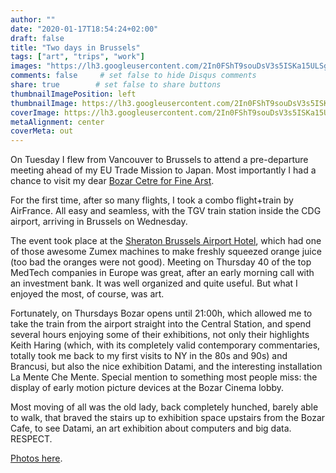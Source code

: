 ```yaml
---
author: ""
date: "2020-01-17T18:54:24+02:00"
draft: false
title: "Two days in Brussels"
tags: ["art", "trips", "work"]
images: "https://lh3.googleusercontent.com/2In0FShT9souDsV3s5ISKa15ULSgpOWhY1XhL2SQS4LS2DwnwIM8l7RyJfza4JLYvHgggjNH-oVF3MZOel4rbNh44HrhwjziaCfVFZ_312yCFmr7LxJxZbhCrGNPr6KR3F3LGme3SBo=w1920-h1080"
comments: false     # set false to hide Disqus comments
share: true        # set false to share buttons
thumbnailImagePosition: left
thumbnailImage: https://lh3.googleusercontent.com/2In0FShT9souDsV3s5ISKa15ULSgpOWhY1XhL2SQS4LS2DwnwIM8l7RyJfza4JLYvHgggjNH-oVF3MZOel4rbNh44HrhwjziaCfVFZ_312yCFmr7LxJxZbhCrGNPr6KR3F3LGme3SBo=w1920-h1080
coverImage: https://lh3.googleusercontent.com/2In0FShT9souDsV3s5ISKa15ULSgpOWhY1XhL2SQS4LS2DwnwIM8l7RyJfza4JLYvHgggjNH-oVF3MZOel4rbNh44HrhwjziaCfVFZ_312yCFmr7LxJxZbhCrGNPr6KR3F3LGme3SBo=w1920-h1080
metaAlignment: center
coverMeta: out
---
```


On Tuesday I flew from Vancouver to Brussels to attend a pre-departure meeting ahead of my EU Trade Mission to Japan. Most importantly I had a chance to visit my dear [Bozar Cetre for Fine Arst](https://www.bozar.be/en).

<!--more-->

For the first time, after so many flights, I took a combo flight+train by AirFrance. All easy and seamless, with the TGV train station inside the CDG airport, arriving in Brussels on Wednesday.

The event took place at the [Sheraton Brussels Airport Hotel](https://www.marriott.com/hotels/travel/brusi-sheraton-brussels-airport-hotel/), which had one of those awesome Zumex machines to make freshly squeezed orange juice (too bad the oranges were not good). Meeting on Thursday 40 of the top MedTech companies in Europe was great, after an early morning call with an investment bank. It was well organized and quite useful. But what I enjoyed the most, of course, was art.

Fortunately, on Thursdays Bozar opens until 21:00h, which allowed me to take the train from the airport straight into the Central Station, and spend several hours enjoying some of their exhibitions, not only their highlights Keith Haring (which, with its completely valid contemporary commentaries, totally took me back to my first visits to NY in the 80s and 90s) and Brancusi, but also the nice exhibition Datami, and the interesting installation La Mente Che Mente. Special mention to something most people miss: the display of early motion picture devices at the Bozar Cinema lobby.

Most moving of all was the old lady, back completely hunched, barely able to walk, that braved the stairs up to exhibition space upstairs from the Bozar Cafe, to see Datami, an art exhibition about computers and big data. RESPECT.

[Photos here](https://photos.app.goo.gl/9rswMAcwE6K7yizq9).

<script src="https://cdn.jsdelivr.net/npm/publicalbum@latest/embed-ui.min.js" async></script>
<div class="pa-gallery-player-widget" style="width:100%; height:480px; display:none;"
  data-link="https://photos.app.goo.gl/9rswMAcwE6K7yizq9"
  data-title="66 new photos by Jorge Cortell">
  <object data="https://lh3.googleusercontent.com/M-J7OuPK_deYWj58JPt-uoxO_1wn09fKIfcH8CD8dG4HdCU4YbIvC3zC48fZ74nOC6N2AkpU2oSeKilKw13Rg3f230m7FXrlGmzbtCzQfvZQv-UW2KKSRGH9Bxo_YdL5u3Dr46lnm4A=w1920-h1080"></object>
  <object data="https://lh3.googleusercontent.com/oan7nI_qvBm7FVmk6pPqjbP1nD-gNkKa19bqOZjK9ZDan905NXDS4GS1WfHTtx3AUShVkg96fHXclHaC7sJQThfQqe28hUVJ0iXBwkKcDyoC0dntyqmwrzopZEgiPdYDhDAjX_AfAEw=w1920-h1080"></object>
  <object data="https://lh3.googleusercontent.com/f5sGX6zIWmwhpzCE7dDWFFtyTDKEOCseqTEhccvNZqbVOQICnm4C0Y1OaJK2_bS3li3K3u1cL5Xd16xWkJYR14KydRymXWNcfWQMofIh9K2QnswjApZmVerORt_M8ZHA3Y-XyuvhKzE=w1920-h1080"></object>
  <object data="https://lh3.googleusercontent.com/o_LSklLKDS5Bedm0LMLhdTx4pVG9mbpOWu55JFY11X6HLxpCr7Gt0odEqmHGttbf22JdEYxetcr0JZ26Kqyp-P4VIT1hoC2W8oD1Mvy7b7CdpFbjr36v_lzTeye5jdiw-DnBQ59irzE=w1920-h1080"></object>
  <object data="https://lh3.googleusercontent.com/gWecZm_z4uFOZHg9u0Bs3CKSm9as1kZDzV6ZY9Lj0FKknPhsMHm6mZQG12TTD9OIAvDGF9XxnrML2I93TH02Xyzo_LH2YCdDjqmvJhP8BODarjkB5qhUzk78Ftew9NFuetCLXhDjQfw=w1920-h1080"></object>
  <object data="https://lh3.googleusercontent.com/DhADzSlyGJGXFKP3JBYVkqqVYy1mLSht7RR2sQxx4EAEFnVwxDk4WxzghqM1-TaWqzcxrONZpJgqFoZl5boxUCKTe7t6XjTN_2WPnZBfAVN8055eyoXTkr-_bU2lpAEUVD9DoMN3pbM=w1920-h1080"></object>
  <object data="https://lh3.googleusercontent.com/NQtsRpi8tNmfUwzyZ7PpIe8LVMaqEQy-_DetIdZ3pGzsBvxwgz0o3y6w95SRowaFFJzHq46AYPIrrpQYhjDU94ehTO5W7vOu6oX_vGQNMDo6UHQHJyTfFEYfC4rhBmr3-fZCt309x8Y=w1920-h1080"></object>
  <object data="https://lh3.googleusercontent.com/Z2CJHuv4P2-57UXMBdR4pmqRyqyEEiUJgA07XmaXMuGGA-UbTUWkbuCrL0tXqbH_2CD1n9yQYe4wJVrXoMerMo-epCPzAgGcrkOT02AKYFWtP2pYjHBz-Zn_P7zPAn5r74e6MgX034U=w1920-h1080"></object>
  <object data="https://lh3.googleusercontent.com/Frv_5K1fcYZ-yjSK1gyqafWxQRE8u2vtpJ-KjnLEi9Dz_169jiU2fKJjzW-cKbAZp1o3s38L3Ent4NMfm3mCCDiT0o02V21EPIgCdk1qxd37ULNo3UW7P0puoJPaxruDdHdn6FNWO_A=w1920-h1080"></object>
  <object data="https://lh3.googleusercontent.com/lCWfytKzfYgCDR7-M_8nyYxNztl681VYIKHcCiyUwZAYgoNo8iQi6YmWwu0FfsNpHRpmkkum_yEUrLNEZ60OvYquXyctQTxOJtoUH-8dWu7JPkxUOLOjAFwBdUaBp8lN0D_e1EYqdAA=w1920-h1080"></object>
  <object data="https://lh3.googleusercontent.com/MYwfRV5SsJoEuqDHEmDYnh1JES3LbHhE0jJa_w9ydNViGQKJ8c4Wy4CYzdu1dDCJEttuoTyYWj7hrMjgLnRVBO3KO4iyUiB2r20ZBUCxdrgvnk6RNrFK1f7oDuDQXH0J25rQYhRPbS8=w1920-h1080"></object>
  <object data="https://lh3.googleusercontent.com/Dq08DUWkLD0HfpruWI8uInPRSIvP_5w1rg2q0TT_3rloXo4qeAMO3uB2p-yz7KI0FcJn7B803OXcfq4l4QBMJh2RpWQOHH-FRbgdX3Mo_L3wvpons8PqVoqZaxaBcrbbOCcUez4_Iys=w1920-h1080"></object>
  <object data="https://lh3.googleusercontent.com/vQ667_BbutO0P4RN0LUAJHIwle6eY6FYfLR31AnfLUe4_GsHaiRIO-1nLPULkPd7PSKLaKn_X_kpwxljXlySaNVpVt5u4kkWw-t7T1RXSyy3hcKpnL7FogwkslXaPD8wX3R2xS3pWyE=w1920-h1080"></object>
  <object data="https://lh3.googleusercontent.com/N7y2fSIwZ4bd0lKYRJWA5MdzB_XP8JAn9bdYf5DCTTk5EhY50Y2RjgvD44ZXDn_SrWJ5JHL6treW1Wj9FZcqYnWG-rDVgwPlW39v3JDXm_xvPJ1Z8NoxYFA6_AjGJ_xdlmDsf5FKQHA=w1920-h1080"></object>
  <object data="https://lh3.googleusercontent.com/cQqQBiahJv5l6kUaEZuQLoULzL1HMSysezIG2JxW6JlTo1h8766DqmQpwh9RAksTMmStA8RW1gpiPrcj-QUIx2HZDulV0N12gKamyqR2zwJYUzeou3LmnOP9DzFRMaN1rKBEl6_ctI8=w1920-h1080"></object>
  <object data="https://lh3.googleusercontent.com/KmVNUyMZhfcjxK0B-qO9Ef6BdyvrInyrpNcCy5_1QKy4CHPLsvjOm8774o2dpoLQOGC7Ckvu7XE6nK2m-DtkKcnToa1dJ2-o93r2gfyg4OhTVOiShAnIsdRTMIw1qGBjeZeQzNcV9xo=w1920-h1080"></object>
  <object data="https://lh3.googleusercontent.com/LWiMebRnMN2ng-lThSVhj2kn4RenaaXZ1pLyYmrKJ6bJ1F1T8ZAXvI_9xWXgLbIEiiFOISRt7Skr4yKjI6tjsO01pUaDB7R8KYSqdGRMPlZaGKWTjkfm6qSL0LnpUYGi5qwWLQTaESw=w1920-h1080"></object>
  <object data="https://lh3.googleusercontent.com/5pKWz7j9iTAPKZgrAVtUuP913cAcDRxiiHYbAMAe0HBXYcCrd1IC-k8_UcEKAz4nN9hb8EgcIgj5AfNqmwqXS155tEoJUTGJfg6RUs4HP1fyWxvnz1A633xriYcHfFCmVeUAA-4vfw4=w1920-h1080"></object>
  <object data="https://lh3.googleusercontent.com/ySw1KFDmMHbydNZgdAFQfs1pJukAZUcBA7BZAyDpNsKCwkxxh7MrHr11VGAxZM5OL3ajK0OA5JQml9moPQ2bVcNSQVPPP8JgwJH7buqJUeeFiL2y467giB_fQz113ezBPFupuQBLOlM=w1920-h1080"></object>
  <object data="https://lh3.googleusercontent.com/w3InZ3SueYHD1BA-CYl1gZ6K6VZ5K1bO7Wv056Cim8nhlJISnXmeggYPiCTXnZ-j0J5PgNk3wGZHguD5Q_NPZxR7n64uagAZi5nIk63wgcSTOcuKgUT4oSQv72jQB-FAZIjHD3Ks8hA=w1920-h1080"></object>
  <object data="https://lh3.googleusercontent.com/SaiYBK8hNJk-bBASW2y7zWbfwMsC6pVjwxlvKkh7WULxTzcjrhYLZUUsIxg8MY47F2hnJKe0dNMbcWcydWf4r5zR5yKjxxvw5Ww3WbaOAR9OZPlI_DAJ9sWyoGsjbSls8AP_vLQDSQE=w1920-h1080"></object>
  <object data="https://lh3.googleusercontent.com/vVppd8a3103GZgPiaiI8sVGNWvMucV07TJQp7DYu7cKvbp959xz3JATR-etHOxXKVGSBbnYEEvZmHnP420VAPmeB_Gjh622PTjnrQzjsSi54oCDn-AfR-dlHSj5Ic4FmIsZyt5uNGl4=w1920-h1080"></object>
  <object data="https://lh3.googleusercontent.com/OtaklPRUP3o2g_hdEdcvifF4yaNs_25JmzX4zd2xgKX9E8fSPEwHyYH6J9_WK8DL6TuoQwIiEpOVrD2ttpSs7ndxK9WDIIiPsOn-PAvVuarztpfBXZxqOCPGGCLv7RDGndp75dR7gAk=w1920-h1080"></object>
  <object data="https://lh3.googleusercontent.com/YDlYd5nu08hqsiiyNqmZJGheiPIP4FE3eQ1gk1iIigtKv3zID2tlEBtXBOoJMb8EPA2IRPAwi9aUwR5OvN7UD58uCpi8FnNEHuqBYABzZWFDPPIDSyc-uAamdMGwjPXc9BxtyaM6jqQ=w1920-h1080"></object>
  <object data="https://lh3.googleusercontent.com/5Q3cSD2Lpzk5aJGMKDkt1R5ahNW3rvWJpVh5J-pS0BWuvzX31hC3RH8e64val_TD1krNHVB-umNGkOaTCY5Oh0eC9GDHGRhLlDCdD7s37GO4QGRsd2P3sZ3Exc4AbkFtD0tMmf9etBc=w1920-h1080"></object>
  <object data="https://lh3.googleusercontent.com/BY5IBPm_uo4x_lp1_yiWcleS5QPYf0QsVYSqcKgBE2foQRDjhkkq62cqAvBBFnB6yUJIG3J9DIkc7J0pU1Pv6W-AL5Dee7tcmYygbuXlMji_ITaSF6bAAI-0a1Fcxkl5JIzSNzQ3bKc=w1920-h1080"></object>
  <object data="https://lh3.googleusercontent.com/z81ijhOyiLa7OkYbFhzSI7DWPUZbKdjdD1gvr9jzswkwwOckUr42rc7sKu5udd9jtNZgv6NuG0SAuXd9e7aeNz47nwkbN4QyR5KY1I2_eS1amlQvhjpyCRJrw9qqQDI7tazpjE-FxP0=w1920-h1080"></object>
  <object data="https://lh3.googleusercontent.com/HV-0rFI-nC0qyYFUnH5JTTiorALk9gGoQzm-0Z1GY_bJ5ONDtKVI4VQp4xE2-9P3TZ0wKDDWXQkvMgoEGq4r1J1yw8tA2vtn02ob6nmIu_nZ9Zc7XE0F0XOd3duAYXMzi31qKfbcBqw=w1920-h1080"></object>
  <object data="https://lh3.googleusercontent.com/EAQ3GUaBIxpZfUYSBuJBIOy4JixQzB-wSvVOd93OGm_gC2ydsUCI7xidv8lXrTz02vQc7JFARbwWaiSyr-343QQ4N6LVspWCws20ZImw_oOMzW7GV7Gmu8HyzTMJWDUsG9pFwRKfkS0=w1920-h1080"></object>
  <object data="https://lh3.googleusercontent.com/wDPju4ZMEalp8CJ_iiH3iHwMdLqckvuRqS1Et1K1XztQVG7GhhmyU8bMPLCV2711YcOrB0UX8cKqB_hMuDouGtcfm9K2CEBx9OxLgaOZLdKr7nNd9_vUIsT76662spC6xrBk3PObUJw=w1920-h1080"></object>
  <object data="https://lh3.googleusercontent.com/FRaItDkhxEUBVwKicVA2UQGvUKo2ylEqF5mnjjhlGPFLCpJXJc58vV_fa4kKkZmSC9MQdF0zQYwH9vASt5exjkbsK9QHSbqmTc18NwvufjaM4xTFmmW4MuBaVofFjES51lGOiCeRZvU=w1920-h1080"></object>
  <object data="https://lh3.googleusercontent.com/YlYMGUm70erNdkYeAa1iQE2ergU5WwVhyPSTIkHRT5yoqIH50rtVOj1OHDfN05kVBmYHRxfYZTH9Ph5IGV25a3tD1xnL9yHUrz3oldIWkFTC-hjvc9ZwnY2vvilY7Q4vk77jPE_gk0A=w1920-h1080"></object>
  <object data="https://lh3.googleusercontent.com/jdJQ6YW2eyPDtZVm1P7TVAsjXXImSQHQhYQvD0rUMSmUqZbZqg8USBYkRBax2bzveqsR5ZRQ9ukHtgGr2o4ShJjtPJo83z4RUHFnX3eumhpUWI-s9OfoyC2ZsOvavNVSJ7zZcid3rZU=w1920-h1080"></object>
  <object data="https://lh3.googleusercontent.com/QxLkgWUwtKNwQiOm3wIFSJnnRrwPZHP0cGV-eHvX24ju475yhV46NzYheb5btkQDcCStGX1mNG2q19r9Q_PaugysJMdvfix71ARc78LdW0_gUCU89QRKaYaKbR5yFMJgarKuEpQeR7Q=w1920-h1080"></object>
  <object data="https://lh3.googleusercontent.com/--Tok8NKSEdkWPJDMR7QBeaHavSPq2JYMDbIYwsFzQqgQijM9KZVpvXN3Yqyxd1yTmxfo8ks30C5RrTugtYSHbwjTHE4B6uKVTjo0V0sb7v6SrsqFdqqS0j_aQhOIuAHFdZLkEjlVnk=w1920-h1080"></object>
  <object data="https://lh3.googleusercontent.com/Y3FzTy5QtQM7W5hsWdIF1CHgRwFdYHEjA7IpLSpiFAGirYaFgCPIyHf99tFHX3B5i0h6yLneucy-__MRHTS-Ax8x3uwCHGYpjcrVciRRGRaKMJM2hQbhtq-MwIjvq0NTlFpkYQWb-7M=w1920-h1080"></object>
  <object data="https://lh3.googleusercontent.com/ygt9E5KmjUV1KcEkwCgZiMM_qs7C46Bv2yVbRKztdPCau2LzdPmYya__yPWZGsZ25ue5ddLKAVqzT3tXQIaTuk4hWUrDxHwiZvCN7SK5uv-bPxmVaCv2BtEf_7gjun6_CwLprT2Qn5Y=w1920-h1080"></object>
  <object data="https://lh3.googleusercontent.com/vK-A_c9pHfzlel0nL3_fwjh24otNuVkbKwXPUClRtZiOvLknZfBqdGrdDBdaDJZKEbkb0G084AWhZTQQQIGA5qMo9dVBRUaQFEcXAxCA44L_lFZ3f-68H78r5OaeGfkz3QI-xM6Uzq4=w1920-h1080"></object>
  <object data="https://lh3.googleusercontent.com/U7b6O33Aty0A5gi71ZL_SB8mzAuLfl9-tJTLkHYAKMLjVkrpNTTlnkpFFr1H-TeNrjrAvYafLud-qI6TgT7KNRlG2UXBGpxAKYDRhdXHHSeEdD5821Guj8jv1F1SMTO2Zz_JYR_JZAM=w1920-h1080"></object>
  <object data="https://lh3.googleusercontent.com/TIW_Fluu6xD_rHkwPPft2FPTW0_5fX0OJF0JLG7jJ0uGBPXzEo9163FWAmeStZ1AnfMbPYHquhV9mih5M2Wp21Vbi5VgQo7Q3jqMvQj5dkrYOYq6GJ9JRBC6UJB6UZdH1GbE11xEZe8=w1920-h1080"></object>
  <object data="https://lh3.googleusercontent.com/y2Xhh04Ah-ljC59vViuMUUM7O5BptJm23sJJVG6pDwVxWtAKJbexc5FSLwqU1gPsfukHZxypFfCtFd-mqQV6ckEKGAlVyPCTEzTvpK86chjDdQHpiB229dokAkwMFXvD2pzH_CX0gro=w1920-h1080"></object>
  <object data="https://lh3.googleusercontent.com/9DL51VGygHnYRzByhr4dvO6LY3DGTOor-SOCV7c34LpzBfV5SHO8Sxydf5KlFwNqCFmHNDDJ6Wnn9wrVpMlqaxJdVjQEPlDvGxiw5hhTnLTARbC_nEelOQN0QOr-EsA_40gR66jaJLI=w1920-h1080"></object>
  <object data="https://lh3.googleusercontent.com/ZxbyX3jHV9unzOfORm3Y6kcs0jVxJqT4mLPgDYnHgCaYlVxmNsDLooKl2XbeWTSIC8Rf4tPnxW-zArTy3b8sQG4ZO_TqN4C6lt33dO4iHsgyPjgxoeGJm6LVEPvtsGxTzF3rz9wgAdw=w1920-h1080"></object>
  <object data="https://lh3.googleusercontent.com/07Sz9MTsb-asCUEVLtDuWvVJQ6dwaFs4Eczogo9Bae5gqOlHijOpK1xpVa_6x1Nu0f5_33FZ5ISWd_bHiPoJeECpe2ZiaCGht1klpXCVBwK9dQmK7bj_tKef89JgLsx89uOuYkniM2g=w1920-h1080"></object>
  <object data="https://lh3.googleusercontent.com/DFntW56ISlaapQ8A6GoNXTo65XqVNaizresn5ozhlne-6qtm1LJimKOtzfR1MPorHim3hWY7lbPyvW0Ga07xswo7FLn5KqdHkptIQz_gdD0eE7a5Yaan40ZFFQ9N5gOG0dhNOvcbUMs=w1920-h1080"></object>
  <object data="https://lh3.googleusercontent.com/8ilNxifIuHKAkaVBAv3Zq9xY3UZjTkGWqDjnNp5EV2R6LOhl-Rea4vfjR5DX5IreHXhCQYA0LMWqnEmK1mXuJR6jJwN85tatD8zqHN3zwQGWAPtKnizvKdU_qtljE7JFeX5DOcfL7BM=w1920-h1080"></object>
  <object data="https://lh3.googleusercontent.com/hsmeaEY9j7f1KiLJc5UBM6tEPOo5Tgm6oU9Hr2R7u_gDFine0tg4oQrRwgrVXv27zY1Elkyef9B7JUAvx_k64aql7V3VKJhZd-sXRvUl0YO-p9bcJVsWh5czrvCE22EUYanOHf7aglU=w1920-h1080"></object>
  <object data="https://lh3.googleusercontent.com/NyxGk57RpCUiIJNl8Av8DsiINYwjaQV1kCk_ohFb_LJMpZ6OjEuZMYpWMex8MYgT6OWzlxdMMDPfM7Jo37Ga3h8fryg4PZeIR486a7dFv4RRk0wjHouAIsU7luydAQ-mkxtezVRmV7M=w1920-h1080"></object>
  <object data="https://lh3.googleusercontent.com/Ylm-PROwuHu1KD29uGy4RjVTK_qUvkhT9N6g9o4FXZCtBr5wNiL2d4kE5MlpRq9-yuI6arelmjldzz2W81Mw3U8ryiCmJFHP6dp-zL_05MPM70aXSStm86LxET_Y28RIURekD6FTZCM=w1920-h1080"></object>
  <object data="https://lh3.googleusercontent.com/kAic5ZYL01JQbfLWUg8xRKXfn8aogEqlK1ca8AUR2M__5-JaLsXX80la_-vz_h2J-PNMxwyVHJ5NfyZKIWrznJRZru7JqSK685yyuGn6fFcPsrAzbX4qN2ivR-Hzrm4nGlu6S_a_3Hk=w1920-h1080"></object>
  <object data="https://lh3.googleusercontent.com/rvBqCPxuG2e7H8zwC3t1ssexwXU3u2nv3BX4UcRwueVgTTdgOTM0JFKOggDls7pZaZjqMHLxUnpcqM8HJIJS_YRxP6yp-jDngCNtL8mV76dXP74suNOzGtBy9JBlfqtrW-AEJh06rBw=w1920-h1080"></object>
  <object data="https://lh3.googleusercontent.com/sZhnT7ErQI_HInTH934qucpxB3q2Fuoqe7Z4aCQX_4q-j7VQ9WEaTzqklQKunc2i5an2acSgRpYXsB7bXjWLQArOr5H7CVr-DFoZStoNoZC1sYO5n63RIzjpuM4f7lf_jNoXf01gwps=w1920-h1080"></object>
  <object data="https://lh3.googleusercontent.com/52oTooXLSwD8n_Dm2hZG5sOKRjfy24Vu8ssp2GLdBpX3_i3oRNYT-vGm8OlwH7Km8uL5pRzTOlYdeSzRbIUZJSfba26cGnkRB8JnPyJicfhlu0u97XWRFbUFm2-mdvGSSautlR6j46A=w1920-h1080"></object>
  <object data="https://lh3.googleusercontent.com/Kcl1p9sKmDFEv00Em0oxKqAWozF4kj3Uyg6wyQVC_gJQQ2eGJLOkPO8bJbEsbQnYLp3Nq0rRSiwSgVqBefh1XX9NkkJuVANGxgfBILFInss3D1Zi_WxHI8KiasQQZ3rWkSsuKz9Qyis=w1920-h1080"></object>
  <object data="https://lh3.googleusercontent.com/-z-cQonTaCdIAwUamZGgxHZ5Lf5ZJaZDrtunaD8Ofn9qYSKztoB76OnGO2C80LkbqmdKLIxJjP6CtwVuodippgej34lNgEolysEcOVcypk5i1m0OMLnx84ugVXI0kkUwG7GFv5x9_4g=w1920-h1080"></object>
  <object data="https://lh3.googleusercontent.com/nU14Gxi-eJbsJbk9i53DeNY8KK-P37DWEI_juRkzR9Q_X01vF0TwGYPlyejIr2HcsoN3Fg8IWa4o2c3pp4Hm6t6aJptWKNosdvhrmiyekq5PY6ZDOkw4wCwZw6LOBvj83sJBT90If5Y=w1920-h1080"></object>
  <object data="https://lh3.googleusercontent.com/Uk9Zlz2isT1BlGoc2jw5-zmsHPZe_K0mKe4iZkYqfqsS51YHA1eEDdlze2imtleG0CPCsihwn6rkvDf7BcxbEiazBBtF-cm2UGjVIggFxQL4VBOYLlaiJlPJG-JbBKZgnRZ0-ZKbhEs=w1920-h1080"></object>
  <object data="https://lh3.googleusercontent.com/XAQlZ_Eor-pXvaToTIOBD5uS-01a3z-dwFgvJpwSqcPmztGuWfmmOYctDcWzwT6UvT75ZOcvtNOA48zOjhyeQ4MVZuIQJXQy65yhdj0UdojODkFFEp6wvr913HsKHBiqECXBWoYvV_4=w1920-h1080"></object>
  <object data="https://lh3.googleusercontent.com/1_8BgYzPulFm-mZOUyKnM_hdzJETQcyWCKY3dNfLMJuZ9EEPzkwTDv7omB9jDXPpUKXghPv3O5RavqBFddi905RnoRupyeH5vxNDx7MZfmGlQbeHM0UNslM5FOCYccpAwxHTSQ3NS1Y=w1920-h1080"></object>
  <object data="https://lh3.googleusercontent.com/4NwiEpEA0w2JwAWIVY4niCrKunhkanvbvBZre9CZ-8o4UXkTI3_reYI_qDWIUYbpq3DiJCdychE9VVAY8N0oUWqZ33l4z9qLAuiOq8AZlloOCmdmmVS0CULbOq-X3qVQxLcnAZwODfs=w1920-h1080"></object>
  <object data="https://lh3.googleusercontent.com/HW8hGJXAnIXp-nAQOyBZ7_VArWZBogG0ieaHXOCdhr_5dMxv_E8VXlUI4se242GAlKd-DBFMlFDQZofNcDll9WDTI4o3dM9yy9CY7K7Zpd2tC6347Q66_LtJKJxdynU3MaX2JQ-HPqQ=w1920-h1080"></object>
  <object data="https://lh3.googleusercontent.com/g9zqHhd5zhAU_rDUCqc2d1cvc6yPFz6AKAoU0kP-eJWXMvuTr3B0aApzDrwaWPiSd2h304w_dPc1SXm20pdWGKN6QZWcwVlAiIUY5yXOIOhAEAiiyhJpH7qLGRCbnvNJBtUMMWggppI=w1920-h1080"></object>
  <object data="https://lh3.googleusercontent.com/BqnpUI7v36HYJbFYKa_-lqcLdpUf1YKCafZ2lKM-WwSosf4qfIk6rKKFiCqaUvBXIMsFvW4_BAkjR1yvkqMMBH0qJe1iet3aJ0QWq0LvFrxGNxB1ekF7BpDXTrwW-yNGg8EBoDTo2zc=w1920-h1080"></object>
  <object data="https://lh3.googleusercontent.com/QsLrvz0RboiRlVEjfL6LG0Tj3B6gl2AemkU172-i1TWbOC749EyffImNL7Oej1c7uJutc-50cjTI3RvokfDnXZAvMxmb0qDNYGPcf7Gzc1BgNplOlncH074U3EaR2kPmSjHWQxftNjs=w1920-h1080"></object>
  <object data="https://lh3.googleusercontent.com/hGIB6xQdV6LuUAgEvJoPvqj0v6Q2cUWDjPxnwnlJvtZlsEcp2K2zkPl0YglI4Bb-ulWHk0iMIkOEWVTnk7tu0tEgKhr5PgMkCDnMEJnAMvioGsRCKRI9-Exfm9r1YfApgLnTm-5orRE=w1920-h1080"></object>
  <object data="https://lh3.googleusercontent.com/dQ4Y3DHeo_6JSqmXNLcpujDxOuGwAVM87IJNYJRIxg4nfCpu-b7wJHidcd3eJYst0UdiOUP9N_teJYc1hTy1fCyAj--ke0IzlImqqoqt0qaRCeWkOuILXTZHqNEBc8OBLQmdPHDz9mc=w1920-h1080"></object>
</div>
